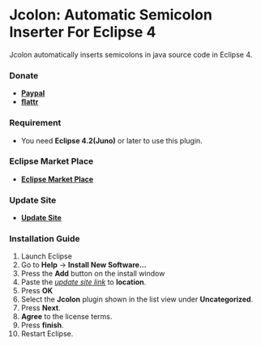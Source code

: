 # Jcolon: Automatic Semicolon Inserter For Eclipse 4

Jcolon automatically inserts semicolons in java source code in Eclipse 4.

### Donate

* __[Paypal](https://googledrive.com/host/0Bw1KseIE5s6cTXRJcWZzbTU0Q3c/jcolon.html)__
* __[flattr](https://flattr.com/donation/give/to/mystilleef)__

### Requirement

* You need __Eclipse 4.2(Juno)__ or later to use this plugin.

### Eclipse Market Place

* __[Eclipse Market Place](http://marketplace.eclipse.org/content/jcolon-automatic-semicolon-insertion-eclipse-4#.UUek0-ZDv5I)__

### Update Site

* __[Update Site](https://raw.github.com/mystilleef/eclipse4-jcolon-updatesite/master/com.laboki.eclipse.updatesite.jcolon)__

### Installation Guide

1. Launch Eclipse
2. Go to __Help__ -> __Install New Software...__
3. Press the __Add__ button on the install window
4. Paste the *[update site link](https://raw.github.com/mystilleef/eclipse4-jcolon-updatesite/master/com.laboki.eclipse.updatesite.jcolon)* to __location__.
5. Press __OK__
6. Select the __Jcolon__ plugin shown in the list view under __Uncategorized__.
7. Press __Next__.
8. __Agree__ to the license terms.
9. Press __finish__. 
10. Restart Eclipse.
